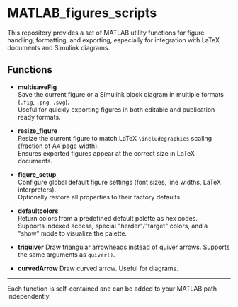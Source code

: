# MATLAB_figures_scripts
This repository provides a set of MATLAB utility functions for figure handling, formatting, and exporting, especially for integration with LaTeX documents and Simulink diagrams.

## Functions

- **multisaveFig**  
  Save the current figure or a Simulink block diagram in multiple formats (`.fig`, `.png`, `.svg`).  
  Useful for quickly exporting figures in both editable and publication-ready formats.

- **resize_figure**  
  Resize the current figure to match LaTeX `\includegraphics` scaling (fraction of A4 page width).  
  Ensures exported figures appear at the correct size in LaTeX documents.

- **figure_setup**  
  Configure global default figure settings (font sizes, line widths, LaTeX interpreters).  
  Optionally restore all properties to their factory defaults.

- **defaultcolors**  
  Return colors from a predefined default palette as hex codes.  
  Supports indexed access, special "herder"/"target" colors, and a "show" mode to visualize the palette.

- **triquiver**
  Draw triangular arrowheads instead of quiver arrows.
  Supports the same arguments as `quiver()`.

- **curvedArrow**
  Draw curved arrow. Useful for diagrams.


---

Each function is self-contained and can be added to your MATLAB path independently.  
